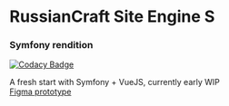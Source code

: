 # RussianCraft Site Engine S #
### Symfony rendition ###
[![Codacy Badge](https://app.codacy.com/project/badge/Grade/456f2811f6834374887b378749562562)](https://www.codacy.com/gh/LoneSimba/RCSE/dashboard?utm_source=github.com&amp;utm_medium=referral&amp;utm_content=LoneSimba/RCSE&amp;utm_campaign=Badge_Grade)

A fresh start with Symfony + VueJS, currently early WIP \
[Figma prototype](https://www.figma.com/proto/01tkM0qLlA0HCIfXjK3kK4/RCS?node-id=101%3A2&scaling=contain&page-id=0%3A1)
